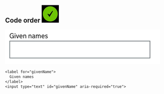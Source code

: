 ## Code order ![](images/tick.jpg)

![](images/given-names.jpg)

```
<label for="givenName"> ​
  Given names​
</label>​
<input type="text" id="givenName" aria-required="true">​
```